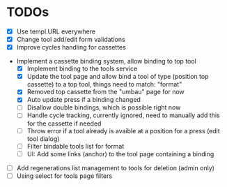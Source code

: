 # TODOs

- [x] Use templ.URL everywhere
- [x] Change tool add/edit form validations
- [x] Improve cycles handling for cassettes

- Implement a cassette binding system, allow binding to top tool
  - [x] Implement binding to the tools service
  - [x] Update the tool page and allow bind a tool of type (position top cassette) to a top tool, things need to match: "format"
  - [x] Removed top cassette from the "umbau" page for now
  - [x] Auto update press if a binding changed
  - [ ] Disallow double bindings, which is possible right now
  - [ ] Handle cycle tracking, currently ignored, need to manually add this for the cassette if needed
  - [ ] Throw error if a tool already is avaible at a position for a press (edit tool dialog)
  - [ ] Filter bindable tools list for format
  - [ ] UI: Add some links (anchor) to the tool page containing a binding

- [ ] Add regenerations list management to tools for deletion (admin only)
- [ ] Using select for tools page filters
